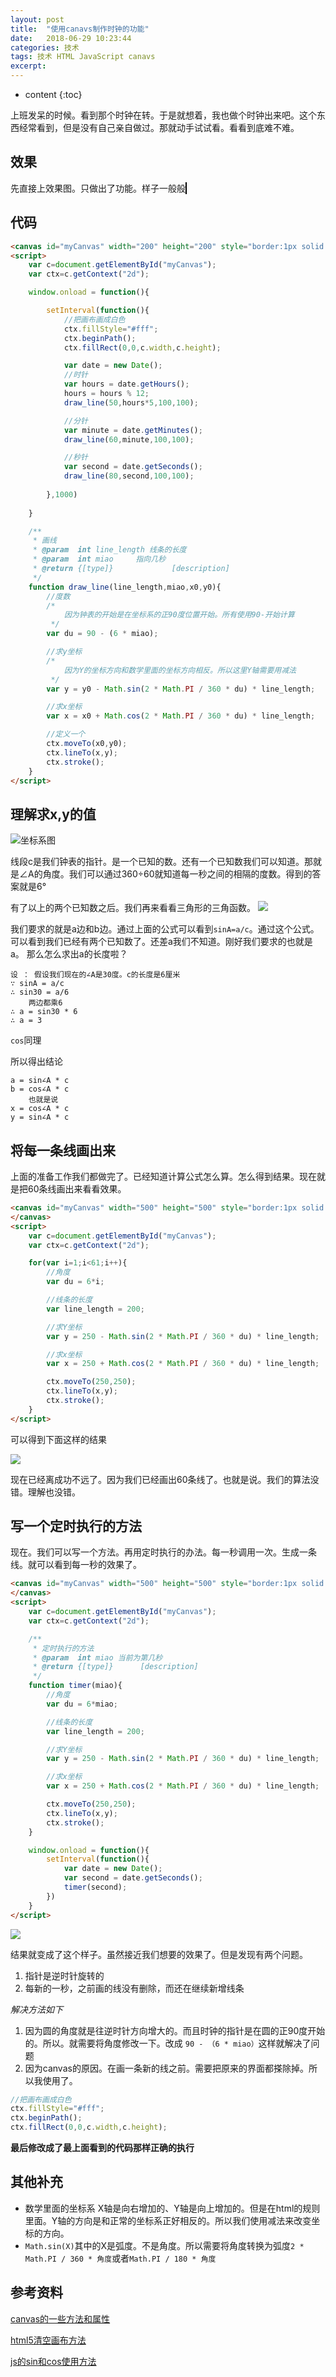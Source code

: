 ```yaml
---
layout: post
title:  "使用canavs制作时钟的功能"
date:   2018-06-29 10:23:44
categories: 技术
tags: 技术 HTML JavaScript canavs
excerpt: 
---
```


* content
{:toc}

上班发呆的时候。看到那个时钟在转。于是就想着，我也做个时钟出来吧。这个东西经常看到，但是没有自己亲自做过。那就动手试试看。看看到底难不难。




## 效果
先直接上效果图。只做出了功能。样子一般般
<canvas id="myCanvas" width="200" height="200" style="border:1px solid #000000;"></canvas>
<script>
    var c=document.getElementById("myCanvas");
    var ctx=c.getContext("2d");

    window.onload = function(){

        setInterval(function(){
            //把画布画成白色
            ctx.fillStyle="#fff";
            ctx.beginPath();  
            ctx.fillRect(0,0,c.width,c.height);

            var date = new Date();
            //时针
            var hours = date.getHours();
            hours = hours % 12;
            draw_line(50,hours*5,100,100);

            //分针
            var minute = date.getMinutes();
            draw_line(60,minute,100,100);

            //秒针
            var second = date.getSeconds();
            draw_line(80,second,100,100);
            
        },1000)
        
    }

    /**
     * 画线
     * @param  int line_length 线条的长度
     * @param  int miao     指向几秒
     * @return {[type]}             [description]
     */
    function draw_line(line_length,miao,x0,y0){
        //度数
        /*
            因为钟表的开始是在坐标系的正90度位置开始。所有使用90-开始计算
         */
        var du = 90 - (6 * miao);

        //求y坐标 
        /*
            因为Y的坐标方向和数学里面的坐标方向相反。所以这里Y轴需要用减法
         */
        var y = y0 - Math.sin(2 * Math.PI / 360 * du) * line_length;

        //求x坐标
        var x = x0 + Math.cos(2 * Math.PI / 360 * du) * line_length;

        //定义一个
        ctx.moveTo(x0,y0);
        ctx.lineTo(x,y);
        ctx.stroke();
    }
</script>

## 代码
```html
<canvas id="myCanvas" width="200" height="200" style="border:1px solid #000000;"></canvas>
<script>
    var c=document.getElementById("myCanvas");
    var ctx=c.getContext("2d");

    window.onload = function(){

        setInterval(function(){
            //把画布画成白色
            ctx.fillStyle="#fff";
            ctx.beginPath();  
            ctx.fillRect(0,0,c.width,c.height);

            var date = new Date();
            //时针
            var hours = date.getHours();
            hours = hours % 12;
            draw_line(50,hours*5,100,100);

            //分针
            var minute = date.getMinutes();
            draw_line(60,minute,100,100);

            //秒针
            var second = date.getSeconds();
            draw_line(80,second,100,100);
            
        },1000)
        
    }

    /**
     * 画线
     * @param  int line_length 线条的长度
     * @param  int miao     指向几秒
     * @return {[type]}             [description]
     */
    function draw_line(line_length,miao,x0,y0){
        //度数
        /*
            因为钟表的开始是在坐标系的正90度位置开始。所有使用90-开始计算
         */
        var du = 90 - (6 * miao);

        //求y坐标 
        /*
            因为Y的坐标方向和数学里面的坐标方向相反。所以这里Y轴需要用减法
         */
        var y = y0 - Math.sin(2 * Math.PI / 360 * du) * line_length;

        //求x坐标
        var x = x0 + Math.cos(2 * Math.PI / 360 * du) * line_length;

        //定义一个
        ctx.moveTo(x0,y0);
        ctx.lineTo(x,y);
        ctx.stroke();
    }
</script>
```

## 理解求x,y的值
![坐标系图](/strong-chen_file/2018-5-25/1.png)

线段c是我们钟表的指针。是一个已知的数。还有一个已知数我们可以知道。那就是∠A的角度。我们可以通过360÷60就知道每一秒之间的相隔的度数。得到的答案就是6°

有了以上的两个已知数之后。我们再来看看三角形的三角函数。
![](/strong-chen_file/2018-5-25/20180525222357.png)

我们要求的就是a边和b边。通过上面的公式可以看到`sinA=a/c`。通过这个公式。可以看到我们已经有两个已知数了。还差a我们不知道。刚好我们要求的也就是a。
那么怎么求出a的长度啦？

```
设 ： 假设我们现在的∠A是30度。c的长度是6厘米
∵ sinA = a/c
∴ sin30 = a/6
    两边都乘6
∴ a = sin30 * 6
∴ a = 3
```
`cos`同理

所以得出结论
```
a = sin∠A * c
b = cos∠A * c
    也就是说
x = cos∠A * c
y = sin∠A * c
```

## 将每一条线画出来
上面的准备工作我们都做完了。已经知道计算公式怎么算。怎么得到结果。现在就是把60条线画出来看看效果。

```html
<canvas id="myCanvas" width="500" height="500" style="border:1px solid #000000;">
</canvas>
<script>
    var c=document.getElementById("myCanvas");
    var ctx=c.getContext("2d");

    for(var i=1;i<61;i++){
        //角度
        var du = 6*i;

        //线条的长度
        var line_length = 200;

        //求Y坐标
        var y = 250 - Math.sin(2 * Math.PI / 360 * du) * line_length;

        //求x坐标
        var x = 250 + Math.cos(2 * Math.PI / 360 * du) * line_length;

        ctx.moveTo(250,250);
        ctx.lineTo(x,y);
        ctx.stroke();
    }
</script>
```

可以得到下面这样的结果

![](/strong-chen_file/2018-5-25/20180526234107.png)

现在已经离成功不远了。因为我们已经画出60条线了。也就是说。我们的算法没错。理解也没错。

## 写一个定时执行的方法
现在。我们可以写一个方法。再用定时执行的办法。每一秒调用一次。生成一条线。就可以看到每一秒的效果了。

```html
<canvas id="myCanvas" width="500" height="500" style="border:1px solid #000000;">
</canvas>
<script>
    var c=document.getElementById("myCanvas");
    var ctx=c.getContext("2d");

    /**
     * 定时执行的方法
     * @param  int miao 当前为第几秒
     * @return {[type]}      [description]
     */
    function timer(miao){
        //角度
        var du = 6*miao;

        //线条的长度
        var line_length = 200;

        //求Y坐标
        var y = 250 - Math.sin(2 * Math.PI / 360 * du) * line_length;

        //求x坐标
        var x = 250 + Math.cos(2 * Math.PI / 360 * du) * line_length;

        ctx.moveTo(250,250);
        ctx.lineTo(x,y);
        ctx.stroke();
    }

    window.onload = function(){
        setInterval(function(){
            var date = new Date();
            var second = date.getSeconds();
            timer(second);
        })
    }
</script>
```
![](/strong-chen_file/2018-5-25/20180526235200.png)

结果就变成了这个样子。虽然接近我们想要的效果了。但是发现有两个问题。
1. 指针是逆时针旋转的
1. 每新的一秒，之前画的线没有删除，而还在继续新增线条

*解决方法如下*

1. 因为圆的角度就是往逆时针方向增大的。而且时钟的指针是在圆的正90度开始的。所以。就需要将角度修改一下。改成 `90 - （6 * miao）`这样就解决了问题
1. 因为canvas的原因。在画一条新的线之前。需要把原来的界面都搽除掉。所以我使用了。
```javascript
//把画布画成白色
ctx.fillStyle="#fff";
ctx.beginPath();  
ctx.fillRect(0,0,c.width,c.height);
```

**最后修改成了最上面看到的代码那样正确的执行**


## 其他补充
* 数学里面的坐标系 X轴是向右增加的、Y轴是向上增加的。但是在html的规则里面。Y轴的方向是和正常的坐标系正好相反的。所以我们使用减法来改变坐标的方向。
* `Math.sin(X)`其中的X是弧度。不是角度。所以需要将角度转换为弧度`2 * Math.PI / 360 * 角度`或者`Math.PI / 180 * 角度`

## 参考资料
[canvas的一些方法和属性](http://www.w3school.com.cn/tags/html_ref_canvas.asp)

[html5清空画布方法](https://blog.csdn.net/u010484625/article/details/46046217)

[js的sin和cos使用方法](https://www.cnblogs.com/xieon1986/archive/2013/01/28/2880367.html)



